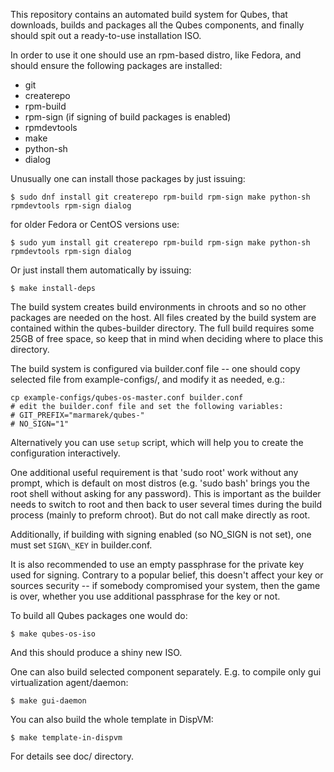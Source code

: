 This repository contains an automated build system for Qubes, that downloads,
builds and packages all the Qubes components, and finally should spit out a
ready-to-use installation ISO.

In order to use it one should use an rpm-based distro, like Fedora,
and should ensure the following packages are installed:

* git
* createrepo
* rpm-build
* rpm-sign (if signing of build packages is enabled)
* rpmdevtools
* make 
* python-sh
* dialog

Unusually one can install those packages by just issuing:

    $ sudo dnf install git createrepo rpm-build rpm-sign make python-sh rpmdevtools rpm-sign dialog
    
for older Fedora or CentOS versions use:

    $ sudo yum install git createrepo rpm-build rpm-sign make python-sh rpmdevtools rpm-sign dialog

Or just install them automatically by issuing:

    $ make install-deps

The build system creates build environments in chroots and so no other
packages are needed on the host. All files created by the build system
are contained within the qubes-builder directory. The full build
requires some 25GB of free space, so keep that in mind when deciding
where to place this directory.

The build system is configured via builder.conf file -- one should
copy selected file from example-configs/, and modify it as needed,
e.g.:

    cp example-configs/qubes-os-master.conf builder.conf 
    # edit the builder.conf file and set the following variables: 
    # GIT_PREFIX="marmarek/qubes-" 
    # NO_SIGN="1"

Alternatively you can use `setup` script, which will help you to create the
configuration interactively.

One additional useful requirement is that 'sudo root' work without any
prompt, which is default on most distros (e.g. 'sudo bash' brings you
the root shell without asking for any password). This is important as
the builder needs to switch to root and then back to user several
times during the build process (mainly to preform chroot). But do not call make
directly as root.

Additionally, if building with signing enabled (so NO\_SIGN is not
set), one must set `SIGN\_KEY` in builder.conf.

It is also recommended to use an empty passphrase for the private key
used for signing. Contrary to a popular belief, this doesn't affect
your key or sources security -- if somebody compromised your system,
then the game is over, whether you use additional passphrase for the
key or not.

To build all Qubes packages one would do:

    $ make qubes-os-iso

And this should produce a shiny new ISO.

One can also build selected component separately. E.g. to compile only
gui virtualization agent/daemon:

    $ make gui-daemon

You can also build the whole template in DispVM:

    $ make template-in-dispvm

For details see doc/ directory.
